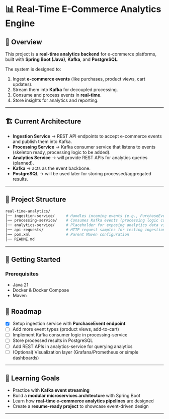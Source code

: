 # 📊 Real-Time E-Commerce Analytics Engine

## 📌 Overview

This project is a **real-time analytics backend** for e-commerce platforms, built with **Spring Boot (Java)**, **Kafka**, and **PostgreSQL**.

The system is designed to:

1. Ingest **e-commerce events** (like purchases, product views, cart updates).
2. Stream them into **Kafka** for decoupled processing.
3. Consume and process events in **real-time**.
4. Store insights for analytics and reporting.

---

## 🏗️ Current Architecture

* **Ingestion Service** → REST API endpoints to accept e-commerce events and publish them into Kafka.
* **Processing Service** → Kafka consumer service that listens to events (skeleton ready, processing logic to be added).
* **Analytics Service** → will provide REST APIs for analytics queries (planned).
* **Kafka** → acts as the event backbone.
* **PostgreSQL** → will be used later for storing processed/aggregated results.

---

## 📂 Project Structure

```bash
real-time-analytics/
│── ingestion-service/     # Handles incoming events (e.g., PurchaseEvent) and publishes to Kafka
│── processing-service/    # Consumes Kafka events (processing logic coming soon)
│── analytics-service/     # Placeholder for exposing analytics data via APIs
│── api-requests/          # HTTP request samples for testing ingestion
│── pom.xml                # Parent Maven configuration
│── README.md
```

---

## 🚀 Getting Started

### Prerequisites

* Java 21
* Docker & Docker Compose
* Maven

## 🎯 Roadmap

* [x] Setup ingestion service with **PurchaseEvent endpoint**
* [ ] Add more event types (product views, add-to-cart)
* [ ] Implement Kafka consumer logic in processing-service
* [ ] Store processed results in PostgreSQL
* [ ] Add REST APIs in analytics-service for querying analytics
* [ ] (Optional) Visualization layer (Grafana/Prometheus or simple dashboards)

---

## 📖 Learning Goals

* Practice with **Kafka event streaming**
* Build a **modular microservices architecture** with Spring Boot
* Learn how **real-time e-commerce analytics pipelines** are designed
* Create a **resume-ready project** to showcase event-driven design

---
